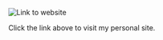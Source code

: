 ![Link to website](https://hsanchezdeveloper.herokuapp.com/)

Click the link above to visit my personal site.
